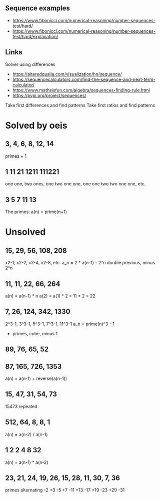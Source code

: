 ## Sequence examples

- https://www.fibonicci.com/numerical-reasoning/number-sequences-test/hard/
- https://www.fibonicci.com/numerical-reasoning/number-sequences-test/hard/explanation/

## Links

Solver using differences
- https://alteredqualia.com/visualization/hn/sequence/
- https://sequencecalculators.com/find-the-sequence-and-next-term-calculator/
- https://www.mathsisfun.com/algebra/sequences-finding-rule.html
- https://pypi.org/project/sequences/


Take first differences and find patterns
Take first ratios and find patterns



# Solved by oeis

## 3, 4, 6, 8, 12, 14

primes + 1

## 1 11 21 1211 111221

one one, two ones, one two one one, one one two two one one, etc.

## 3 5 7 11 13

The primes: a(n) = prime(n+1)


# Unsolved

## 15, 29, 56, 108, 208

x2-1, x2-2, x2-4, x2-8, etc.
a_n = 2 * a(n-1) - 2^n
double previous, minus 2^n

## 11, 11, 22, 66, 264

a(n) = a(n-1) * n
a(2) = a(1) * 2 = 11 * 2 = 22

## 7, 26, 124, 342, 1330

2^3-1, 3^3-1, 5^3-1, 7^3-1, 11^3-1
a_n = prime(n)^3 - 1

- primes, cube, minus 1

## 89, 76, 65, 52

## 87, 165, 726, 1353

a(n) = a(n-1) + reverse(a(n-1))

## 15, 47, 31, 54, 73

15473 repeated


## 512, 64, 8, 8, 1

a(n) = a(n-2) / a(n-1)

## 1 2 2 4 8 32

a(n) = a(n-1) * a(n-2)

## 23, 21, 24, 19, 26, 15, 28, 11, 30, 7, 36

primes alternating
-2 +3 -5 +7 -11 +13 -17 +19 -23 +29 -31